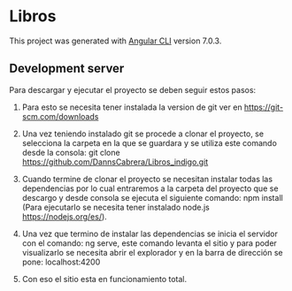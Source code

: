 # Libros

This project was generated with [Angular CLI](https://github.com/angular/angular-cli) version 7.0.3.

## Development server

Para descargar y ejecutar el proyecto se deben seguir estos pasos:

1) Para esto se necesita tener instalada la version de git ver en https://git-scm.com/downloads

2) Una vez teniendo instalado git se procede a clonar el proyecto, se selecciona la carpeta en la que se guardara y se utiliza este comando desde la consola:  git clone https://github.com/DannsCabrera/Libros_indigo.git

3) Cuando termine de clonar el proyecto se necesitan instalar todas las dependencias por lo cual entraremos a la carpeta del proyecto que se descargo y desde consola se ejecuta el siguiente comando: npm install  (Para ejecutarlo se necesita tener instalado node.js https://nodejs.org/es/).

4) Una vez que termino de instalar las dependencias se inicia el servidor con el comando: ng serve, este comando levanta el sitio y para poder visualizarlo se necesita abrir el explorador y en la barra de dirección se pone: localhost:4200

5) Con eso el sitio esta en funcionamiento total.

